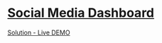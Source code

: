 # [Social Media Dashboard](https://www.frontendmentor.io/challenges/social-media-dashboard-with-theme-switcher-6oY8ozp_H "social-media-dashboard challenge")

[Solution - Live DEMO](https://gifted-hopper-0a2753.netlify.app/ "social-media-dashboard solution")
